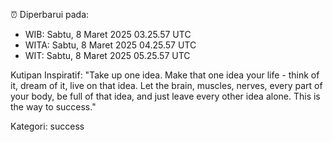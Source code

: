 ⏰ Diperbarui pada:
- WIB: Sabtu, 8 Maret 2025 03.25.57 UTC
- WITA: Sabtu, 8 Maret 2025 04.25.57 UTC
- WIT: Sabtu, 8 Maret 2025 05.25.57 UTC

Kutipan Inspiratif:
"Take up one idea. Make that one idea your life - think of it, dream of it, live on that idea. Let the brain, muscles, nerves, every part of your body, be full of that idea, and just leave every other idea alone. This is the way to success."


Kategori: success

